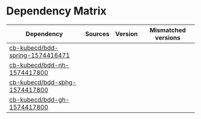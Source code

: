 # Dependency Matrix

Dependency | Sources | Version | Mismatched versions
---------- | ------- | ------- | -------------------
[cb-kubecd/bdd-spring-1574416471](https://github.com/cb-kubecd/bdd-spring-1574416471.git) |  | []() | 
[cb-kubecd/bdd-nh-1574417800](https://github.com/cb-kubecd/bdd-nh-1574417800.git) |  | []() | 
[cb-kubecd/bdd-sbhg-1574417800](https://github.com/cb-kubecd/bdd-sbhg-1574417800.git) |  | []() | 
[cb-kubecd/bdd-gh-1574417800](https://github.com/cb-kubecd/bdd-gh-1574417800.git) |  | []() | 
